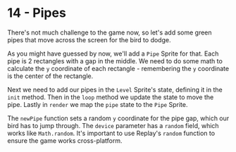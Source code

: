 # 14 - Pipes

There's not much challenge to the game now, so let's add some green pipes that move across the screen for the bird to dodge.

As you might have guessed by now, we'll add a `Pipe` Sprite for that. Each pipe is 2 rectangles with a gap in the middle. We need to do some math to calculate the `y` coordinate of each rectangle - remembering the `y` coordinate is the center of the rectangle.

Next we need to add our pipes in the `Level` Sprite's state, defining it in the `init` method. Then in the `loop` method we update the state to move the pipe. Lastly in `render` we map the `pipe` state to the `Pipe` Sprite.

The `newPipe` function sets a random `y` coordinate for the pipe gap, which our bird has to jump through. The `device` parameter has a `random` field, which works like `Math.random`. It's important to use Replay's `random` function to ensure the game works cross-platform.
